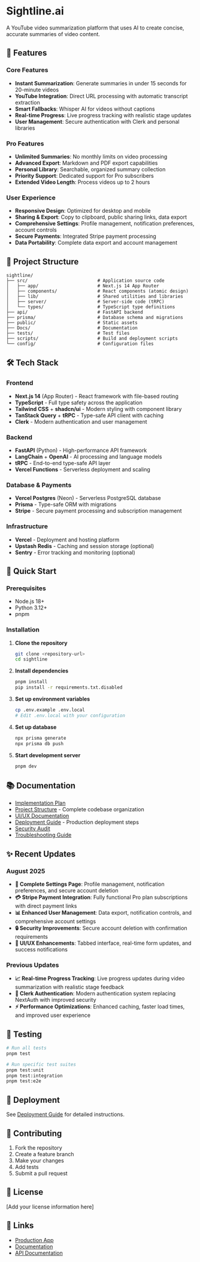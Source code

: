# Sightline.ai

A YouTube video summarization platform that uses AI to create concise, accurate summaries of video content.

## 🚀 Features

### Core Features
- **Instant Summarization**: Generate summaries in under 15 seconds for 20-minute videos
- **YouTube Integration**: Direct URL processing with automatic transcript extraction
- **Smart Fallbacks**: Whisper AI for videos without captions
- **Real-time Progress**: Live progress tracking with realistic stage updates
- **User Management**: Secure authentication with Clerk and personal libraries

### Pro Features
- **Unlimited Summaries**: No monthly limits on video processing
- **Advanced Export**: Markdown and PDF export capabilities
- **Personal Library**: Searchable, organized summary collection
- **Priority Support**: Dedicated support for Pro subscribers
- **Extended Video Length**: Process videos up to 2 hours

### User Experience
- **Responsive Design**: Optimized for desktop and mobile
- **Sharing & Export**: Copy to clipboard, public sharing links, data export
- **Comprehensive Settings**: Profile management, notification preferences, account controls
- **Secure Payments**: Integrated Stripe payment processing
- **Data Portability**: Complete data export and account management

## 📁 Project Structure

```
sightline/
├── src/                          # Application source code
│   ├── app/                      # Next.js 14 App Router
│   ├── components/               # React components (atomic design)
│   ├── lib/                      # Shared utilities and libraries
│   ├── server/                   # Server-side code (tRPC)
│   └── types/                    # TypeScript type definitions
├── api/                          # FastAPI backend
├── prisma/                       # Database schema and migrations
├── public/                       # Static assets
├── Docs/                         # Documentation
├── tests/                        # Test files
├── scripts/                      # Build and deployment scripts
└── config/                       # Configuration files
```

## 🛠 Tech Stack

### Frontend
- **Next.js 14** (App Router) - React framework with file-based routing
- **TypeScript** - Full type safety across the application
- **Tailwind CSS** + **shadcn/ui** - Modern styling with component library
- **TanStack Query** + **tRPC** - Type-safe API client with caching
- **Clerk** - Modern authentication and user management

### Backend
- **FastAPI** (Python) - High-performance API framework
- **LangChain** + **OpenAI** - AI processing and language models
- **tRPC** - End-to-end type-safe API layer
- **Vercel Functions** - Serverless deployment and scaling

### Database & Payments
- **Vercel Postgres** (Neon) - Serverless PostgreSQL database
- **Prisma** - Type-safe ORM with migrations
- **Stripe** - Secure payment processing and subscription management

### Infrastructure
- **Vercel** - Deployment and hosting platform
- **Upstash Redis** - Caching and session storage (optional)
- **Sentry** - Error tracking and monitoring (optional)

## 🚀 Quick Start

### Prerequisites
- Node.js 18+
- Python 3.12+
- pnpm

### Installation

1. **Clone the repository**
   ```bash
   git clone <repository-url>
   cd sightline
   ```

2. **Install dependencies**
   ```bash
   pnpm install
   pip install -r requirements.txt.disabled
   ```

3. **Set up environment variables**
   ```bash
   cp .env.example .env.local
   # Edit .env.local with your configuration
   ```

4. **Set up database**
   ```bash
   npx prisma generate
   npx prisma db push
   ```

5. **Start development server**
   ```bash
   pnpm dev
   ```

## 📚 Documentation

- [Implementation Plan](Docs/Implementation.md)
- [Project Structure](Docs/project_structure.md) - Complete codebase organization
- [UI/UX Documentation](Docs/UI_UX_doc.md)
- [Deployment Guide](Docs/PRODUCTION_DEPLOYMENT.md) - Production deployment steps
- [Security Audit](Docs/SECURITY_AUDIT.md)
- [Troubleshooting Guide](Docs/TROUBLESHOOTING.md)

## ✨ Recent Updates

### August 2025
- **🎯 Complete Settings Page**: Profile management, notification preferences, and secure account deletion
- **💳 Stripe Payment Integration**: Fully functional Pro plan subscriptions with direct payment links  
- **📊 Enhanced User Management**: Data export, notification controls, and comprehensive account settings
- **🔒 Security Improvements**: Secure account deletion with confirmation requirements
- **🎨 UI/UX Enhancements**: Tabbed interface, real-time form updates, and success notifications

### Previous Updates
- **📈 Real-time Progress Tracking**: Live progress updates during video summarization with realistic stage feedback
- **🔐 Clerk Authentication**: Modern authentication system replacing NextAuth with improved security
- **⚡ Performance Optimizations**: Enhanced caching, faster load times, and improved user experience

## 🧪 Testing

```bash
# Run all tests
pnpm test

# Run specific test suites
pnpm test:unit
pnpm test:integration
pnpm test:e2e
```

## 🚀 Deployment

See [Deployment Guide](Docs/PRODUCTION_DEPLOYMENT.md) for detailed instructions.

## 🤝 Contributing

1. Fork the repository
2. Create a feature branch
3. Make your changes
4. Add tests
5. Submit a pull request

## 📄 License

[Add your license information here]

## 🔗 Links

- [Production App](https://sightline.ai)
- [Documentation](https://docs.sightline.ai)
- [API Documentation](https://api.sightline.ai/docs) 